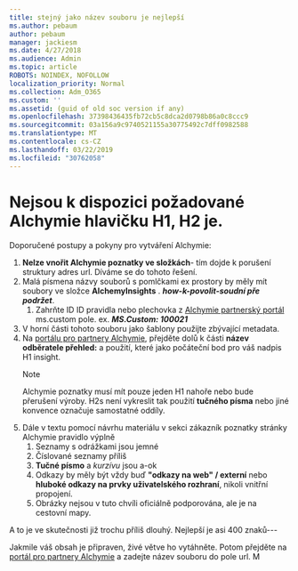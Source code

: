 ```yaml
---
title: stejný jako název souboru je nejlepší
ms.author: pebaum
author: pebaum
manager: jackiesm
ms.date: 4/27/2018
ms.audience: Admin
ms.topic: article
ROBOTS: NOINDEX, NOFOLLOW
localization_priority: Normal
ms.collection: Adm_O365
ms.custom: ''
ms.assetid: (guid of old soc version if any)
ms.openlocfilehash: 37398436435fb72cb5c8dca2d0798b86a0c8ccc9
ms.sourcegitcommit: 03a156a9c9740521155a30775492c7dff0982588
ms.translationtype: MT
ms.contentlocale: cs-CZ
ms.lasthandoff: 03/22/2019
ms.locfileid: "30762058"
---
```

# <a name="required-alchemy-header-h1-h2s-dont-work"></a>Nejsou k dispozici požadované Alchymie hlavičku H1, H2 je.
Doporučené postupy a pokyny pro vytváření Alchymie:

1. **Nelze vnořit Alchymie poznatky ve složkách**- tím dojde k porušení struktury adres url. Díváme se do tohoto řešení.
1. Malá písmena názvy souborů s pomlčkami ex prostory by měly mít soubory ve složce **AlchemyInsights** . ***how-k-povolit-soudní pře podržet***.
    1. Zahrňte ID ID pravidla nebo plechovka z [Alchymie partnerský portál](https://alchemyportal.azurewebsites.net) ms.custom pole. ex. ***MS.Custom: 100021***
1. V horní části tohoto souboru jako šablony použijte zbývající metadata.
1. Na [portálu pro partnery Alchymie](https://alchemyportal.azurewebsites.net), přejděte dolů k části **název odběratele přehled:** a použití, které jako počáteční bod pro váš nadpis H1 insight. 
    > [!NOTE]
    > Alchymie poznatky musí mít pouze jeden H1 nahoře nebo bude přerušení výroby. H2s není vykreslit tak použití **tučného písma** nebo jiné konvence označuje samostatné oddíly.
1. Dále v textu pomocí návrhu materiálu v sekci zákazník poznatky stránky Alchymie pravidlo výplně
    1. Seznamy s odrážkami jsou jemné
    1. Číslované seznamy příliš
    1. **Tučné písmo** a *kurzívu* jsou a-ok
    1. Odkazy by měly být vždy buď **"odkazy na web" / externí** nebo **hluboké odkazy na prvky uživatelského rozhraní**, nikoli vnitřní propojení.
    1. Obrázky nejsou v tuto chvíli oficiálně podporována, ale je na cestovní mapy.

A to je ve skutečnosti již trochu příliš dlouhý. Nejlepší je asi 400 znaků---

Jakmile váš obsah je připraven, živé větve ho vytáhněte. Potom přejděte na [portál pro partnery Alchymie](https://alchemyportal.azurewebsites.net) a zadejte název souboru do pole url. M